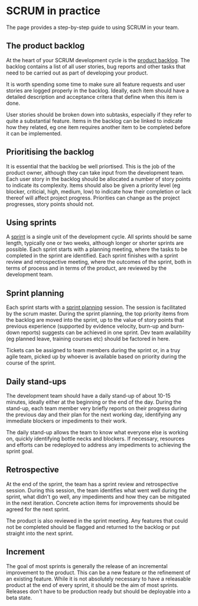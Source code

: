 # SCRUM in practice

The page provides a step-by-step guide to using SCRUM in your team.

## The product backlog

At the heart of your SCRUM development cycle is the [product backlog](glossary.md#product-backlog). The backlog contains a list of all user stories, bug reports and other tasks that need to be carried out as part of developing your product. 

It is worth spending some time to make sure all feature requests and user stories are logged properly in the backlog. Ideally, each item should have a detailed description and acceptance critera that define when this item is done. 

User stories should be broken down into subtasks, especially if they refer to quite a substantial feature. Items in the backlog can be linked to indicate how they related, eg one item requires another item to be completed before it can be implemented.

## Prioritising the backlog

It is essential that the backlog be well priortised. This is the job of the product owner, although they can take input from the development team. Each user story in the backlog should be allocated a number of story points to indicate its complexity. Items should also be given a priority level (eg blocker, criticial, high, medium, low) to indicate how their completion or lack thereof will affect project progress. Priorities can change as the project progresses, story points should not.

## Using sprints

A [sprint](glossary.md#sprint) is a single unit of the development cycle. All sprints should be same length, typically one or two weeks, although longer or shorter sprints are possible. Each sprint starts with a planning meeting, where the tasks to be completed in the sprint are identified. Each sprint finishes with a sprint review and retrospective meeting, where the outcomes of the sprint, both in terms of process and in terms of the product, are reviewed by the development team.


## Sprint planning

Each sprint starts with a [sprint planning](glossary.md#sprint-planning) session. The session is facilitated by the scrum master. During the sprint planning, the top priority items from the backlog are moved into the sprint, up to the value of story points that previous experience (supported by evidence velocity, burn-up and burn-down reports) suggests can be achieved in one sprint. Dev team availability (eg planned leave, training courses etc) should be factored in here. 

Tickets can be assigned to team members during the sprint or, in a truy agile team, picked up by whoever is available based on priority during the course of the sprint. 

## Daily stand-ups

The development team should have a daily stand-up of about 10-15 minutes, ideally either at the beginning or the end of the day. During the stand-up, each team member very briefly reports on their progress during the previous day and their plan for the next working day, identifying any immediate blockers or impediments to their work.

The daily stand-up allows the team to know what everyone else is working on, quickly identifying bottle necks and blockers. If necessary, resources and efforts can be redeployed to address any impediments to achieving the sprint goal.

## Retrospective

At the end of the sprint, the team has a sprint review and retrospective session. During this session, the team identifies what went well during the sprint, what didn't go well, any impediments and how they can be mitigated in the next iteration. Concrete action items for improvements should be agreed for the next sprint. 

The product is also reviewed in the sprint meeting. Any features that could not be completed should be flagged and returned to the backlog or put straight into the next sprint.


## Increment

The goal of most sprints is generally the release of an incremental improvement to the product. This can be a new feature or the refinement of an existing feature. While it is not absolutely necessary to have a releasable product at the end of every sprint, it should be the aim of most sprints. Releases don't have to be production ready but should be deployable into a beta state. 

